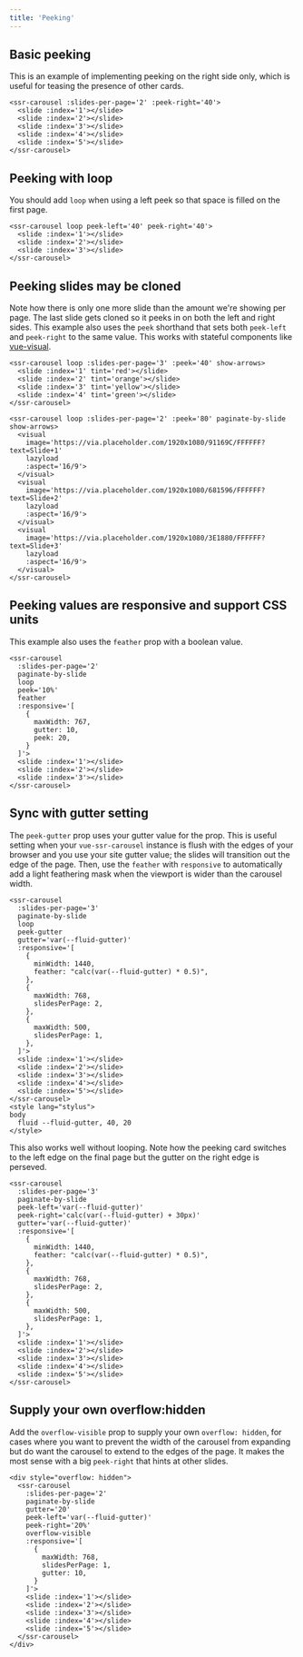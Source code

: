 ```yaml
---
title: 'Peeking'
---
```


## Basic peeking

This is an example of implementing peeking on the right side only, which is useful for teasing the presence of other cards.

<demos-peeking-basic></demos-peeking-basic>

```vue
<ssr-carousel :slides-per-page='2' :peek-right='40'>
  <slide :index='1'></slide>
  <slide :index='2'></slide>
  <slide :index='3'></slide>
  <slide :index='4'></slide>
  <slide :index='5'></slide>
</ssr-carousel>
```

## Peeking with loop

You should add `loop` when using a left peek so that space is filled on the first page.

<demos-peeking-loop></demos-peeking-loop>

```vue
<ssr-carousel loop peek-left='40' peek-right='40'>
  <slide :index='1'></slide>
  <slide :index='2'></slide>
  <slide :index='3'></slide>
</ssr-carousel>
```

## Peeking slides may be cloned

Note how there is only one more slide than the amount we're showing per page. The last slide gets cloned so it peeks in on both the left and right sides.  This example also uses the `peek` shorthand that sets both `peek-left` and `peek-right` to the same value. This works with stateful components like [vue-visual](https://github.com/BKWLD/vue-visual).

<demos-peeking-cloning></demos-peeking-cloning>
<demos-peeking-visual></demos-peeking-visual>

```vue
<ssr-carousel loop :slides-per-page='3' :peek='40' show-arrows>
  <slide :index='1' tint='red'></slide>
  <slide :index='2' tint='orange'></slide>
  <slide :index='3' tint='yellow'></slide>
  <slide :index='4' tint='green'></slide>
</ssr-carousel>

<ssr-carousel loop :slides-per-page='2' :peek='80' paginate-by-slide show-arrows>
  <visual
    image='https://via.placeholder.com/1920x1080/91169C/FFFFFF?text=Slide+1'
    lazyload
    :aspect='16/9'>
  </visual>
  <visual
    image='https://via.placeholder.com/1920x1080/681596/FFFFFF?text=Slide+2'
    lazyload
    :aspect='16/9'>
  </visual>
  <visual
    image='https://via.placeholder.com/1920x1080/3E1880/FFFFFF?text=Slide+3'
    lazyload
    :aspect='16/9'>
  </visual>
</ssr-carousel>
```

## Peeking values are responsive and support CSS units

This example also uses the `feather` prop with a boolean value.

<demos-peeking-responsive></demos-peeking-responsive>

```vue
<ssr-carousel
  :slides-per-page='2'
  paginate-by-slide
  loop
  peek='10%'
  feather
  :responsive='[
    {
      maxWidth: 767,
      gutter: 10,
      peek: 20,
    }
  ]'>
  <slide :index='1'></slide>
  <slide :index='2'></slide>
  <slide :index='3'></slide>
</ssr-carousel>
```

## Sync with gutter setting

The `peek-gutter` prop uses your gutter value for the prop.  This is useful setting when your `vue-ssr-carousel` instance is flush with the edges of your browser and you use your site gutter value; the slides will transition out the edge of the page.  Then, use the `feather` with `responsive` to automatically add a light feathering mask when the viewport is wider than the carousel width.

<demos-peeking-gutters></demos-peeking-gutters>

```vue
<ssr-carousel
  :slides-per-page='3'
  paginate-by-slide
  loop
  peek-gutter
  gutter='var(--fluid-gutter)'
  :responsive='[
    {
      minWidth: 1440,
      feather: "calc(var(--fluid-gutter) * 0.5)",
    },
    {
      maxWidth: 768,
      slidesPerPage: 2,
    },
    {
      maxWidth: 500,
      slidesPerPage: 1,
    },
  ]'>
  <slide :index='1'></slide>
  <slide :index='2'></slide>
  <slide :index='3'></slide>
  <slide :index='4'></slide>
  <slide :index='5'></slide>
</ssr-carousel>
<style lang="stylus">
body
  fluid --fluid-gutter, 40, 20
</style>
```

This also works well without looping. Note how the peeking card switches to the left edge on the final page but the gutter on the right edge is perseved.

<demos-peeking-loopless-gutter></demos-peeking-loopless-gutter>

```vue
<ssr-carousel
  :slides-per-page='3'
  paginate-by-slide
  peek-left='var(--fluid-gutter)'
  peek-right='calc(var(--fluid-gutter) + 30px)'
  gutter='var(--fluid-gutter)'
  :responsive='[
    {
      minWidth: 1440,
      feather: "calc(var(--fluid-gutter) * 0.5)",
    },
    {
      maxWidth: 768,
      slidesPerPage: 2,
    },
    {
      maxWidth: 500,
      slidesPerPage: 1,
    },
  ]'>
  <slide :index='1'></slide>
  <slide :index='2'></slide>
  <slide :index='3'></slide>
  <slide :index='4'></slide>
  <slide :index='5'></slide>
</ssr-carousel>
```

## Supply your own overflow:hidden

Add the `overflow-visible` prop to supply your own `overflow: hidden`, for cases where you want to prevent the width of the carousel from expanding but do want the carousel to extend to the edges of the page.  It makes the most sense with a big `peek-right` that hints at other slides.

<demos-peeking-overflow-visible></demos-peeking-overflow-visible>

```vue
<div style="overflow: hidden">
  <ssr-carousel
    :slides-per-page='2'
    paginate-by-slide
    gutter='20'
    peek-left='var(--fluid-gutter)'
    peek-right='20%'
    overflow-visible
    :responsive='[
      {
        maxWidth: 768,
        slidesPerPage: 1,
        gutter: 10,
      }
    ]'>
    <slide :index='1'></slide>
    <slide :index='2'></slide>
    <slide :index='3'></slide>
    <slide :index='4'></slide>
    <slide :index='5'></slide>
  </ssr-carousel>
</div>
```

